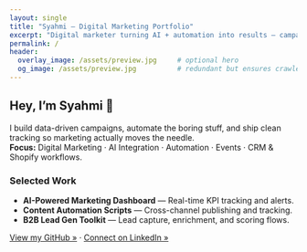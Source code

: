 ```yaml
---
layout: single
title: "Syahmi – Digital Marketing Portfolio"
excerpt: "Digital marketer turning AI + automation into results — campaigns, dashboards, and workflows that convert."
permalink: /
header:
  overlay_image: /assets/preview.jpg     # optional hero
  og_image: /assets/preview.jpg          # redundant but ensures crawlers pick it up
---
```


## Hey, I’m Syahmi 👋
I build data-driven campaigns, automate the boring stuff, and ship clean tracking so marketing actually moves the needle.  
**Focus:** Digital Marketing · AI Integration · Automation · Events · CRM & Shopify workflows.

### Selected Work
- **AI-Powered Marketing Dashboard** — Real-time KPI tracking and alerts.  
- **Content Automation Scripts** — Cross-channel publishing and tracking.  
- **B2B Lead Gen Toolkit** — Lead capture, enrichment, and scoring flows.

[View my GitHub »](https://github.com/ahmdsyhmi) · [Connect on LinkedIn »](https://linkedin.com/in/syahmi26)
